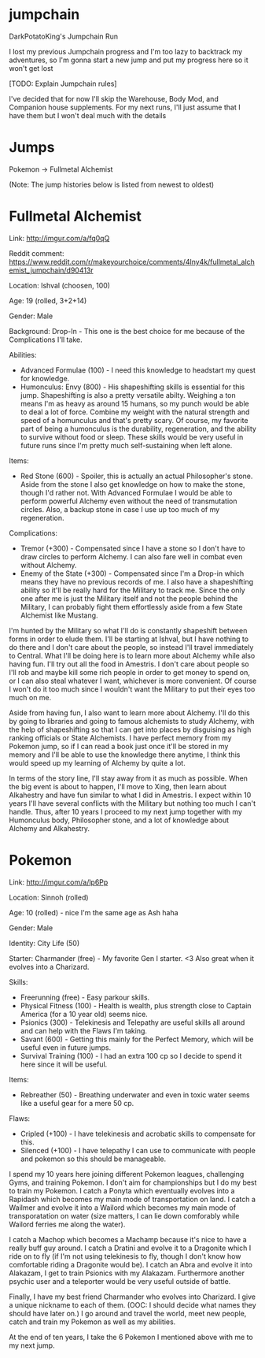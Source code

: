 # jumpchain
DarkPotatoKing's Jumpchain Run

I lost my previous Jumpchain progress and I'm too lazy to backtrack my adventures, so I'm gonna start a new jump and put my progress here so it won't get lost

[TODO: Explain Jumpchain rules]

I've decided that for now I'll skip the Warehouse, Body Mod, and Companion house supplements. For my next runs, I'll just assume that I have them but I won't deal much with the details

# Jumps
Pokemon -> Fullmetal Alchemist

(Note: The jump histories below is listed from newest to oldest)

# Fullmetal Alchemist
Link: http://imgur.com/a/fq0qQ

Reddit comment: https://www.reddit.com/r/makeyourchoice/comments/4lny4k/fullmetal_alchemist_jumpchain/d90413r

Location: Ishval (choosen, 100)

Age: 19 (rolled, 3+2+14)

Gender: Male

Background: Drop-In - This one is the best choice for me because of the Complications I'll take.

Abilities:
- Advanced Formulae (100) - I need this knowledge to headstart my quest for knowledge.
- Humonculus: Envy (800) - His shapeshifting skills is essential for this jump. Shapeshifting is also a pretty versatile abilty. Weighing a ton means I'm as heavy as around 15 humans, so my punch would be able to deal a lot of force. Combine my weight with the natural strength and speed of a homunculus and that's pretty scary. Of course, my favorite part of being a humonculus is the durability, regeneration, and the ability to survive without food or sleep. These skills would be very useful in future runs since I'm pretty much self-sustaining when left alone.

Items:
- Red Stone (600) - Spoiler, this is actually an actual Philosopher's stone. Aside from the stone I also get knowledge on how to make the stone, though I'd rather not. With Advanced Formulae I would be able to perform powerful Alchemy even without the need of transmutation circles. Also, a backup stone in case I use up too much of my regeneration.

Complications:
- Tremor (+300) - Compensated since I have a stone so I don't have to draw circles to perform Alchemy. I can also fare well in combat even without Alchemy.
- Enemy of the State (+300) - Compensated since I'm a Drop-in which means they have no previous records  of me. I also have a shapeshifting ability so it'll be really hard for the Military to track me. Since the only one after me is just the Military itself and not  the people behind the Military, I can probably fight them effortlessly aside from a few State Alchemist like Mustang.

I'm hunted by the Military so what I'll do is constantly shapeshift between forms in order to elude them. I'll be starting at Ishval, but I have nothing to do there and I don't care about the people, so instead I'll travel immediately to Central. What I'll be doing here is to learn more about Alchemy while also having fun. I'll try out all the food in Amestris. I don't care about people so I'll rob and maybe kill some rich people in order to get money to spend on, or I can also steal whatever I want, whichever is more convenient. Of course I won't do it too much since I wouldn't want the Military to put their eyes too much on me.

Aside from having fun, I  also want to learn more about Alchemy. I'll do this by going to libraries and going to famous alchemists to study Alchemy, with the help of shapeshifting so that I can get into places by disguising as high ranking officials or State Alchemists. I have perfect memory from my Pokemon jump, so if I can read a book just once it'll be stored in my memory and I'll be able to use the knowledge there anytime, I think this would speed up my learning of Alchemy by quite a lot.

In terms of the story line, I'll stay away from it as much as possible. When the big event is about to happen, I'll move to Xing, then learn about Alkahestry and have fun similar to what I did in Amestris. I expect within 10 years I'll have several conflicts with the Military but nothing too much I can't handle. Thus, after 10 years I proceed to my next jump together with my Humonculus body, Philosopher stone, and a lot of knowledge about Alchemy and Alkahestry.


# Pokemon
Link: http://imgur.com/a/lp6Pp

Location: Sinnoh (rolled)

Age: 10 (rolled) - nice I'm the same age as Ash haha

Gender: Male

Identity: City Life (50)

Starter: Charmander (free) - My favorite Gen I starter. <3 Also great when it evolves into a Charizard.

Skills:
- Freerunning (free) - Easy parkour skills.
- Physical Fitness (100) - Health is wealth, plus strength close to Captain America (for a 10 year old) seems nice.
- Psionics (300) - Telekinesis and Telepathy are useful skills all around and can help with the Flaws I'm taking.
- Savant (600) - Getting this mainly for the Perfect Memory, which will be useful even in future jumps.
- Survival Training (100) - I had an extra 100 cp so I decide to spend it here since it will be useful.

Items:
- Rebreather (50) - Breathing underwater and even in toxic water seems like a useful gear for a mere 50 cp.

Flaws:
- Cripled (+100) - I have telekinesis and acrobatic skills to compensate for this.
- Silenced (+100) - I have telepathy I can use to communicate with people and pokemon so this should be manageable.

I spend my 10 years here joining different Pokemon leagues, challenging Gyms, and training Pokemon. I don't aim for championships but I do my best to train my Pokemon. I catch a Ponyta which eventually evolves into a Rapidash which becomes my main mode of transportation on land. I catch a Wailmer and evolve it into a Wailord which becomes my main mode of transporatation on water (size matters, I can lie down comforably while Wailord ferries me along the water).

I catch a Machop which becomes a Machamp because it's nice to have a really buff guy around. I catch a Dratini and evolve it to a Dragonite which I ride on to fly (if I'm not using telekinesis to fly, though I don't know how comfortable riding a Dragonite would be). I catch an Abra and evolve it into Alakazam, I get to train Psionics with my Alakazam. Furthermore another psychic user and a teleporter would be very useful outside of battle.

Finally, I have my best friend Charmander who evolves into Charizard. I give a unique nickname to each of them. (OOC: I should decide what names they should have later on.) I go around and travel the world, meet new people, catch and train my Pokemon as well as my abilities.

At the end of ten years, I take the 6 Pokemon I mentioned above with me  to my next jump.


